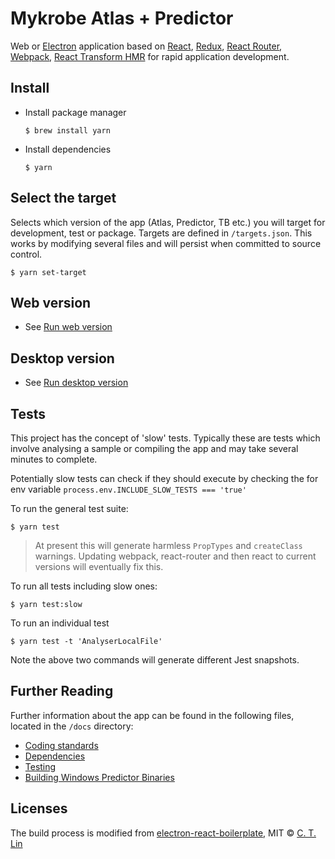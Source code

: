 # Mykrobe Atlas + Predictor

Web or [Electron](http://electron.atom.io/) application based on [React](https://facebook.github.io/react/), [Redux](https://github.com/reactjs/redux), [React Router](https://github.com/reactjs/react-router), [Webpack](http://webpack.github.io/docs/), [React Transform HMR](https://github.com/gaearon/react-transform-hmr) for rapid application development.

## Install

* Install package manager

	```
	$ brew install yarn
	```

* Install dependencies

	```
	$ yarn
	```

## Select the target

Selects which version of the app (Atlas, Predictor, TB etc.) you will target for development, test or package. Targets are defined in `/targets.json`. This works by modifying several files and will persist when committed to source control.

```
$ yarn set-target
```

## Web version

- See [Run web version](docs/web.md)

## Desktop version

- See [Run desktop version](docs/desktop.md)

## Tests

This project has the concept of 'slow' tests. Typically these are tests which involve analysing a sample or compiling the app and may take several minutes to complete.

Potentially slow tests can check if they should execute by checking the for env variable `process.env.INCLUDE_SLOW_TESTS === 'true'`

To run the general test suite:

```
$ yarn test
```

> At present this will generate harmless `PropTypes` and `createClass` warnings. Updating webpack, react-router and then react to current versions will eventually fix this.

To run all tests including slow ones:

```
$ yarn test:slow
```

To run an individual test

```
$ yarn test -t 'AnalyserLocalFile'
```

Note the above two commands will generate different Jest snapshots.

## Further Reading

Further information about the app can be found in the following files, located in the `/docs` directory:

- [Coding standards](docs/coding-standards.md)
- [Dependencies](docs/dependencies.md)
- [Testing](docs/testing.md)
- [Building Windows Predictor Binaries](docs/predictor-windows.md)

## Licenses

The build process is modified from [electron-react-boilerplate](https://github.com/chentsulin/electron-react-boilerplate), MIT © [C. T. Lin](https://github.com/chentsulin)
